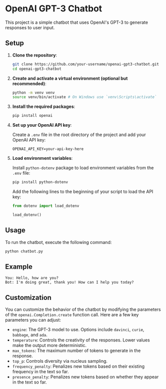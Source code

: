 # OpenAI GPT-3 Chatbot

This project is a simple chatbot that uses OpenAI's GPT-3 to generate responses to user input.

## Setup

1. **Clone the repository**:

    ```bash
    git clone https://github.com/your-username/openai-gpt3-chatbot.git
    cd openai-gpt3-chatbot
    ```

2. **Create and activate a virtual environment (optional but recommended)**:

    ```bash
    python -m venv venv
    source venv/bin/activate # On Windows use `venv\Scripts\activate`
    ```

3. **Install the required packages**:

    ```bash
    pip install openai
    ```

4. **Set up your OpenAI API key**:
   
   Create a `.env` file in the root directory of the project and add your OpenAI API key:

    ```plaintext
    OPENAI_API_KEY=your-api-key-here
    ```

5. **Load environment variables**:

    Install `python-dotenv` package to load environment variables from the `.env` file:

    ```bash
    pip install python-dotenv
    ```

    Add the following lines to the beginning of your script to load the API key:

    ```python
    from dotenv import load_dotenv

    load_dotenv()
    ```

## Usage

To run the chatbot, execute the following command:

```bash
python chatbot.py
```

## Example

```plaintext
You: Hello, how are you?
Bot: I'm doing great, thank you! How can I help you today?
```

## Customization

You can customize the behavior of the chatbot by modifying the parameters of the `openai.Completion.create` function call. Here are a few key parameters you can adjust:

- `engine`: The GPT-3 model to use. Options include `davinci`, `curie`, `babbage`, and `ada`.
- `temperature`: Controls the creativity of the responses. Lower values make the output more deterministic.
- `max_tokens`: The maximum number of tokens to generate in the response.
- `top_p`: Controls diversity via nucleus sampling.
- `frequency_penalty`: Penalizes new tokens based on their existing frequency in the text so far.
- `presence_penalty`: Penalizes new tokens based on whether they appear in the text so far.
